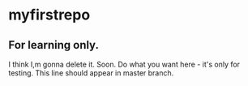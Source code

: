 # myfirstrepo
## For learning only.
I think I,m gonna delete it. Soon.
Do what you want here - it's only for testing.
This line should appear in master branch.
